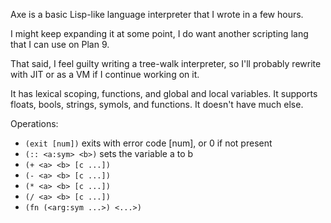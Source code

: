 Axe is a basic Lisp-like language interpreter that I wrote in a few hours.

I might keep expanding it at some point, I do want another scripting lang
that I can use on Plan 9.

That said, I feel guilty writing a tree-walk interpreter, so I'll probably
rewrite with JIT or as a VM if I continue working on it.

It has lexical scoping, functions, and global and local variables.
It supports floats, bools, strings, symols, and functions.
It doesn't have much else.

Operations:
- `(exit [num])` exits with error code [num], or 0 if not present
- `(:: <a:sym> <b>)` sets the variable a to b
- `(+ <a> <b> [c ...])`
- `(- <a> <b> [c ...])`
- `(* <a> <b> [c ...])`
- `(/ <a> <b> [c ...])`
- `(fn (<arg:sym ...>) <...>)`
